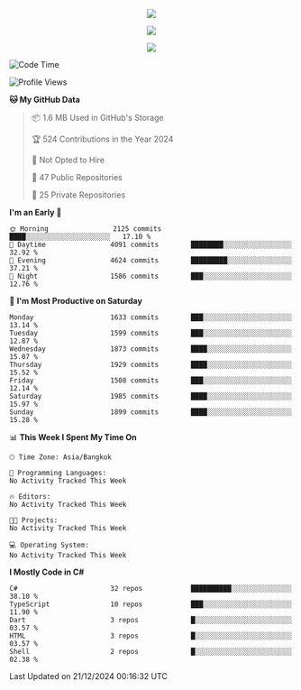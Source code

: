 <p align="center">
  <a href="say-hi.gif"> 
    <img align="center" src="say-hi.gif"/>
  </a>
</p>
<p align="center">
  <a href="https://github.com/htthinh1999">
    <img align="center" src="https://github-readme-stats-kappa-pink.vercel.app/api?username=htthinh1999&show_icons=true&count_private=true&theme=dracula"/>
  </a>
</p>
<p align="center">
  <a href="https://github.com/htthinh1999">
    <img src="https://github-readme-stats-kappa-pink.vercel.app/api/top-langs/?username=htthinh1999&layout=compact&langs_count=6&count_private=true&hide=tsql,hlsl,glsl,shaderlab&theme=dracula"/>
  </a>
</p>

<!--START_SECTION:waka-->
![Code Time](http://img.shields.io/badge/Code%20Time-0%20secs-blue)

![Profile Views](http://img.shields.io/badge/Profile%20Views-0-blue)

**🐱 My GitHub Data** 

> 📦 1.6 MB Used in GitHub's Storage 
 > 
> 🏆 524 Contributions in the Year 2024
 > 
> 🚫 Not Opted to Hire
 > 
> 📜 47 Public Repositories 
 > 
> 🔑 25 Private Repositories 
 > 
**I'm an Early 🐤** 

```text
🌞 Morning                2125 commits        ████░░░░░░░░░░░░░░░░░░░░░   17.10 % 
🌆 Daytime                4091 commits        ████████░░░░░░░░░░░░░░░░░   32.92 % 
🌃 Evening                4624 commits        █████████░░░░░░░░░░░░░░░░   37.21 % 
🌙 Night                  1586 commits        ███░░░░░░░░░░░░░░░░░░░░░░   12.76 % 
```
📅 **I'm Most Productive on Saturday** 

```text
Monday                   1633 commits        ███░░░░░░░░░░░░░░░░░░░░░░   13.14 % 
Tuesday                  1599 commits        ███░░░░░░░░░░░░░░░░░░░░░░   12.87 % 
Wednesday                1873 commits        ████░░░░░░░░░░░░░░░░░░░░░   15.07 % 
Thursday                 1929 commits        ████░░░░░░░░░░░░░░░░░░░░░   15.52 % 
Friday                   1508 commits        ███░░░░░░░░░░░░░░░░░░░░░░   12.14 % 
Saturday                 1985 commits        ████░░░░░░░░░░░░░░░░░░░░░   15.97 % 
Sunday                   1899 commits        ████░░░░░░░░░░░░░░░░░░░░░   15.28 % 
```


📊 **This Week I Spent My Time On** 

```text
🕑︎ Time Zone: Asia/Bangkok

💬 Programming Languages: 
No Activity Tracked This Week

🔥 Editors: 
No Activity Tracked This Week

🐱‍💻 Projects: 
No Activity Tracked This Week

💻 Operating System: 
No Activity Tracked This Week
```

**I Mostly Code in C#** 

```text
C#                       32 repos            ██████████░░░░░░░░░░░░░░░   38.10 % 
TypeScript               10 repos            ███░░░░░░░░░░░░░░░░░░░░░░   11.90 % 
Dart                     3 repos             █░░░░░░░░░░░░░░░░░░░░░░░░   03.57 % 
HTML                     3 repos             █░░░░░░░░░░░░░░░░░░░░░░░░   03.57 % 
Shell                    2 repos             █░░░░░░░░░░░░░░░░░░░░░░░░   02.38 % 
```




 Last Updated on 21/12/2024 00:16:32 UTC
<!--END_SECTION:waka-->
